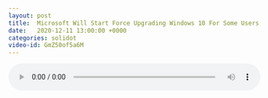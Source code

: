 ```yaml
---
layout: post
title:  Microsoft Will Start Force Upgrading Windows 10 For Some Users
date:   2020-12-11 13:00:00 +0000
categories: solidot
video-id: GmZ50of5a6M
---
```


<audio src="/assets/e43cec9dcb1a3a02dbd5d275003b9144.mp3" style="width: 100%;" controls></audio>

